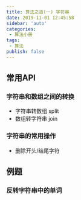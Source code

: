 ```yaml
--- 
title: 算法之道(一) 字符串
date: 2019-11-01 12:45:58
sidebar: 'auto'
categories: 
 - 算法小册
tags: 
 - 算法
publish: false
---
```


<!-- more -->

## 常用API

### 字符串和数组之间的转换

- 字符串转数组 split
- 数组转字符串 join

### 字符串的常用操作

- 删除开头/结尾字符

## 例题

### 反转字符串中的单词
